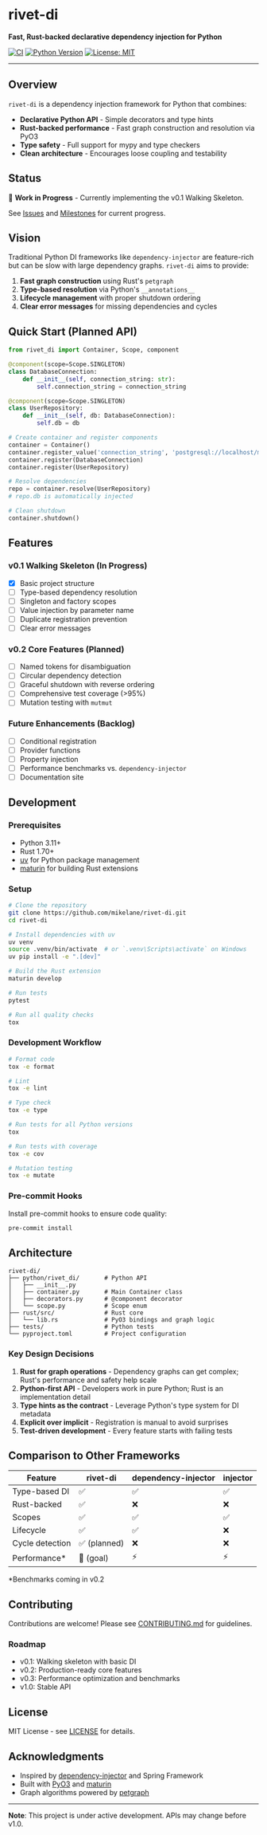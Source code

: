 # rivet-di

**Fast, Rust-backed declarative dependency injection for Python**

[![CI](https://github.com/mikelane/rivet-di/workflows/CI/badge.svg)](https://github.com/mikelane/rivet-di/actions)
[![Python Version](https://img.shields.io/pypi/pyversions/rivet-di)](https://pypi.org/project/rivet-di/)
[![License: MIT](https://img.shields.io/badge/License-MIT-yellow.svg)](https://opensource.org/licenses/MIT)

---

## Overview

`rivet-di` is a dependency injection framework for Python that combines:

- **Declarative Python API** - Simple decorators and type hints
- **Rust-backed performance** - Fast graph construction and resolution via PyO3
- **Type safety** - Full support for mypy and type checkers
- **Clean architecture** - Encourages loose coupling and testability

## Status

🚧 **Work in Progress** - Currently implementing the v0.1 Walking Skeleton.

See [Issues](https://github.com/mikelane/rivet-di/issues) and [Milestones](https://github.com/mikelane/rivet-di/milestones) for current progress.

## Vision

Traditional Python DI frameworks like `dependency-injector` are feature-rich but can be slow with large dependency graphs. `rivet-di` aims to provide:

1. **Fast graph construction** using Rust's `petgraph`
2. **Type-based resolution** via Python's `__annotations__`
3. **Lifecycle management** with proper shutdown ordering
4. **Clear error messages** for missing dependencies and cycles

## Quick Start (Planned API)

```python
from rivet_di import Container, Scope, component

@component(scope=Scope.SINGLETON)
class DatabaseConnection:
    def __init__(self, connection_string: str):
        self.connection_string = connection_string

@component(scope=Scope.SINGLETON)
class UserRepository:
    def __init__(self, db: DatabaseConnection):
        self.db = db

# Create container and register components
container = Container()
container.register_value('connection_string', 'postgresql://localhost/mydb')
container.register(DatabaseConnection)
container.register(UserRepository)

# Resolve dependencies
repo = container.resolve(UserRepository)
# repo.db is automatically injected

# Clean shutdown
container.shutdown()
```

## Features

### v0.1 Walking Skeleton (In Progress)
- [x] Basic project structure
- [ ] Type-based dependency resolution
- [ ] Singleton and factory scopes
- [ ] Value injection by parameter name
- [ ] Duplicate registration prevention
- [ ] Clear error messages

### v0.2 Core Features (Planned)
- [ ] Named tokens for disambiguation
- [ ] Circular dependency detection
- [ ] Graceful shutdown with reverse ordering
- [ ] Comprehensive test coverage (>95%)
- [ ] Mutation testing with `mutmut`

### Future Enhancements (Backlog)
- [ ] Conditional registration
- [ ] Provider functions
- [ ] Property injection
- [ ] Performance benchmarks vs. `dependency-injector`
- [ ] Documentation site

## Development

### Prerequisites

- Python 3.11+
- Rust 1.70+
- [uv](https://github.com/astral-sh/uv) for Python package management
- [maturin](https://github.com/PyO3/maturin) for building Rust extensions

### Setup

```bash
# Clone the repository
git clone https://github.com/mikelane/rivet-di.git
cd rivet-di

# Install dependencies with uv
uv venv
source .venv/bin/activate  # or `.venv\Scripts\activate` on Windows
uv pip install -e ".[dev]"

# Build the Rust extension
maturin develop

# Run tests
pytest

# Run all quality checks
tox
```

### Development Workflow

```bash
# Format code
tox -e format

# Lint
tox -e lint

# Type check
tox -e type

# Run tests for all Python versions
tox

# Run tests with coverage
tox -e cov

# Mutation testing
tox -e mutate
```

### Pre-commit Hooks

Install pre-commit hooks to ensure code quality:

```bash
pre-commit install
```

## Architecture

```
rivet-di/
├── python/rivet_di/       # Python API
│   ├── __init__.py
│   ├── container.py       # Main Container class
│   ├── decorators.py      # @component decorator
│   └── scope.py           # Scope enum
├── rust/src/              # Rust core
│   └── lib.rs             # PyO3 bindings and graph logic
├── tests/                 # Python tests
└── pyproject.toml         # Project configuration
```

### Key Design Decisions

1. **Rust for graph operations** - Dependency graphs can get complex; Rust's performance and safety help scale
2. **Python-first API** - Developers work in pure Python; Rust is an implementation detail
3. **Type hints as the contract** - Leverage Python's type system for DI metadata
4. **Explicit over implicit** - Registration is manual to avoid surprises
5. **Test-driven development** - Every feature starts with failing tests

## Comparison to Other Frameworks

| Feature | rivet-di | dependency-injector | injector |
|---------|----------|---------------------|----------|
| Type-based DI | ✅ | ✅ | ✅ |
| Rust-backed | ✅ | ❌ | ❌ |
| Scopes | ✅ | ✅ | ✅ |
| Lifecycle | ✅ | ✅ | ❌ |
| Cycle detection | ✅ (planned) | ❌ | ❌ |
| Performance* | 🚀 (goal) | ⚡ | ⚡ |

*Benchmarks coming in v0.2

## Contributing

Contributions are welcome! Please see [CONTRIBUTING.md](CONTRIBUTING.md) for guidelines.

### Roadmap

- v0.1: Walking skeleton with basic DI
- v0.2: Production-ready core features
- v0.3: Performance optimization and benchmarks
- v1.0: Stable API

## License

MIT License - see [LICENSE](LICENSE) for details.

## Acknowledgments

- Inspired by [dependency-injector](https://github.com/ets-labs/python-dependency-injector) and Spring Framework
- Built with [PyO3](https://github.com/PyO3/pyo3) and [maturin](https://github.com/PyO3/maturin)
- Graph algorithms powered by [petgraph](https://github.com/petgraph/petgraph)

---

**Note**: This project is under active development. APIs may change before v1.0.
